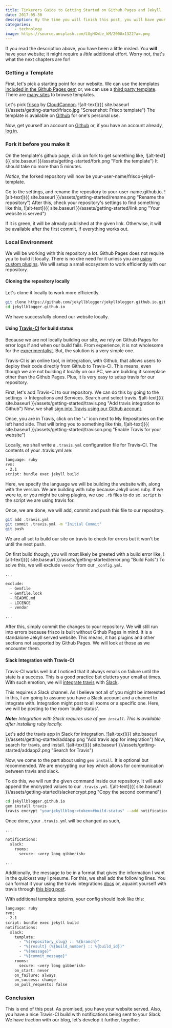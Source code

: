 ```yaml
---
title: Tinkerers Guide to Getting Started on Github Pages and Jekyll
date: 2017-05-30
description: By the time you will finish this post, you will have your own website
categories:
	- technology
image: https://source.unsplash.com/LUgHXvLe_kM/2000x1322?a=.png
---
```

If you read the description above, you have been a little misled. You __will__ have your website; it might require a _little_ additional effort. Worry not, that's what the next chapters are for!

### Getting a Template
First, let's pick a starting point for our website. We can use the templates [included in the Github Pages gem](https://pages.github.com/themes/) or, we can use a [third party template](https://drjekyllthemes.github.io). There are [many sites](http://lmgtfy.com/?q=jekyll+templates) to browse templates.

Let's pick [frisco](https://github.com/CloudCannon/frisco-jekyll-template) by [CloudCannon](http://cloudcannon.com).
![alt-text]({{ site.baseurl }}/assets/getting-started/frisco.jpg "Screenshot: Frisco template")
The template is available  on [Github](https://github.com/CloudCannon/frisco-jekyll-template) for one's personal use.

Now, get yourself an account on [Github](https://github.com/join) or, if you have an account already, [log in](https://github.com/login).

### Fork it before you make it
On the template's github page, click on fork to get something like,
![alt-text]({{ site.baseurl }}/assets/getting-started/fork.png "Fork the template")
It should take no more than 5 minutes.

_Notice_, the forked repository will now be your-user-name/frisco-jekyll-template.

Go to the settings, and rename the repository to your-user-name.github.io.
![alt-text]({{ site.baseurl }}/assets/getting-started/rename.png "Rename the repository")
After this, check your repository's settings to find something like this,
![alt-text]({{ site.baseurl }}/assets/getting-started/link.png "Your website is served")

If it is green, it will be already published at the given link. Otherwise, it will be available after the first commit, if everything works out.

### Local Environment
We will be working with this repository a lot. Github Pages does not require you to build it locally. There is no dire need for it unless you are [using custom plugins](https://blog.sorryapp.com/blogging-with-jekyll/2014/01/31/using-jekyll-plugins-on-github-pages.html). We will setup a small ecosystem to work efficiently with our repository.
#### Cloning the repository locally
Let's clone it locally to work more efficiently.
```bash
git clone https://github.com/jekyllblogger/jekyllblogger.github.io.git
cd jekyllblogger.github.io
```
We have successfully cloned our website locally. 

#### Using [Travis-CI](http://travis-ci.org) for build status
Because we are not locally building our site, we rely on Github Pages for error logs if and when our build fails. From experience, it is not wholesome for the [experimentalist](https://www.merriam-webster.com/dictionary/experimentalist). But, the solution is a very simple one. 

Travis-CI is an online tool, in intregration, with Github, that allows users to deploy their code directly from Github to Travis-CI. This means, even though we are not building it locally on our PC, we are building it someplace other than the Github Pages. Plus, it is very easy to setup travis for our repository.

First, let's add Travis-CI to our repository. We can do this by going to the settings -> Integrations and Services. Search and select travis.
![alt-text]({{ site.baseurl }}/assets/getting-started/travis.png "Add travis integration to Github")
Now, we shall [sign into Travis using our Github account](https://travis-ci.org/).

Once, you are in Travis, click on the '+' icon next to My Repositories on the left hand side. That will bring you to something like this,
![alt-text]({{ site.baseurl }}/assets/getting-started/travison.png "Enable Travis for your website")

Locally, we shall write a `.travis.yml` configuration file for Travis-CI. The contents of your .travis.yml are:
```bash
language: ruby
rvm:
- 2.1
script: bundle exec jekyll build
```
Here, we specify the language we will be building the website with, along with the version. We are building with ruby because Jekyll uses ruby. If we were to, or you might be using plugins, we use `.rb` files to do so. `script` is the script we are using travis for.

Once, we are done, we will add, commit and push this file to our repository.
```bash
git add .travis.yml
git commit .travis.yml -m "Initial Commit"
git push
```
We are all set to build our site on travis to check for errors but it won't be until the next push.

On first build though, you will most likely be greeted with a build error like,
![alt-text]({{ site.baseurl }}/assets/getting-started/error.png "Build Fails")
To solve this, we will exclude `vendor` from our `_config.yml`.
```bash
...

exclude:
  - Gemfile
  - Gemfile.lock
  - README.md
  - LICENCE
  - vendor

...
```
After this, simply commit the changes to your repository. We will still run into errors because frisco is built without Github Pages in mind. It is a standalone Jekyll served website. This means, it has plugins and other sections not supported by Github Pages. We will look at those as we encounter them.

#### Slack Integration with Travis-CI
Travis-CI works well but I noticed that it always emails on failure until the state is a success. This is a good practice but clutters your email at times. With such emotion, we will [integrate travis](https://docs.travis-ci.com/user/notifications/#Configuring-slack-notifications) with [Slack](https://slack.com/).

This requires a Slack channel. As I believe not all of you might be interested in this, I am going to assume you have a Slack account and a channel to integrate with. Integration might post to all rooms or a specific one. Here, we will be posting to the room 'build-status'.

__*Note:*__ *Integration with Slack requires use of `gem install`. This is available after installing ruby locally.*

Let's add the travis app in Slack for integration.
![alt-text]({{ site.baseurl }}/assets/getting-started/addapp.png "Add travis app for integration")
Now, search for travis, and install.
![alt-text]({{ site.baseurl }}/assets/getting-started/addapp2.png "Search for Travis")

Now, we come to the part about using `gem install`. It is optional but recommended. We are encrypting our key which allows for communication between travis and slack.

To do this, we will run the given command inside our repository. It will auto append the encrypted values to our `.travis.yml`.
![alt-text]({{ site.baseurl }}/assets/getting-started/slackencrypt.png "Copy the second command")

```bash
cd jekyllblogger.github.io
gem install travis
travis encrypt "yourjekyllblog:<token>#build-status" --add notifications.slack.rooms -r jekyllblogger/jekyllblogger.github.io
```
Once done, your `.travis.yml` will be changed as such,
```bash
...

notifications:
  slack:
    rooms:
      secure: <very long gibberish>

...
```

Additionally, the message to be in a format that gives the information I want in the quickest way I presume. For this, we shall add the following lines. You can format it your using the travis integrations [docs](https://docs.travis-ci.com/user/notifications/#Customizing-slack-notifications) or, aquaint yourself with travis through [this blog post](http://blog.tgrrtt.com/exploring-the-travisci-configuration-file).

With additional template optoins, your config should look like this:
```bash
language: ruby
rvm:
- 2.1
script: bundle exec jekyll build
notifications:
  slack:
    template:
      - "%{repository_slug} :: %{branch}"
      - "%{result} (%{build_number} :: %{build_id})"
      - "%{message}"
      - "%{commit_message}"
    rooms:
      secure: <very long gibberish>
    on_start: never
    on_failure: always
    on_success: change
    on_pull_requests: false
```

### Conclusion
This is end of this post. As promised, you have your website served. Also, you have a nice Travis-CI build with notifications being sent to your Slack. 
We have traction with our blog, let's develop it further, together.